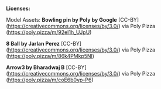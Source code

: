 **Licenses:**

Model Assets:
**Bowling pin by Poly by Google** [CC-BY] (https://creativecommons.org/licenses/by/3.0/) via Poly Pizza (https://poly.pizza/m/92eI1h_UJpU)

**8 Ball by Jarlan Perez** [CC-BY] (https://creativecommons.org/licenses/by/3.0/) via Poly Pizza (https://poly.pizza/m/86k4PMkp5Nl)

**Arrow3 by Bharadwaj B** [CC-BY] (https://creativecommons.org/licenses/by/3.0/) via Poly Pizza (https://poly.pizza/m/coE6b0yp-P6)
